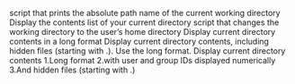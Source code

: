 script that prints the absolute path name of the current working directory
Display the contents list of your current directory
script that changes the working directory to the user’s home directory
Display current directory contents in a long format
Display current directory contents, including hidden files (starting with .). Use the long format.
Display current directory contents
 1.Long format
 2.with user and group IDs displayed numerically
 3.And hidden files (starting with .)
